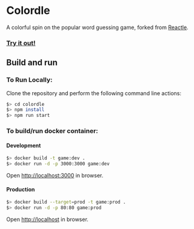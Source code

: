 # Colordle

A colorful spin on the popular word guessing game, forked from [Reactle](https://reactle.vercel.app/).

### [Try it out!](https://colordle.lina.garden/)

## Build and run 

### To Run Locally:

Clone the repository and perform the following command line actions:

```bash
$> cd colordle
$> npm install
$> npm run start
```

### To build/run docker container:

#### Development

```bash
$> docker build -t game:dev .
$> docker run -d -p 3000:3000 game:dev
```

Open [http://localhost:3000](http://localhost:3000) in browser.

#### Production

```bash
$> docker build --target=prod -t game:prod .
$> docker run -d -p 80:80 game:prod
```

Open [http://localhost](http://localhost) in browser.

